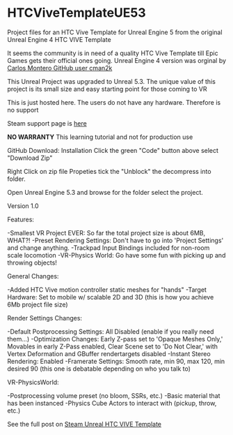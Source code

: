 # HTCViveTemplateUE53
Project files for an HTC Vive Template for Unreal Engine 5 from the original Unreal Engine 4
HTC VIVE Template 

It seems the community is in need of a quality HTC Vive Template till Epic Games gets their official ones going.
Unreal Engine 4 version was orginal by [Carlos Montero GitHub user cman2k](https://github.com/cman2k/HTCViveTemplate-UE4)

This Unreal Project was upgraded to Unreal 5.3. The unique value of this project is its small size and easy starting point for those coming to VR

This is just hosted here. The users do not have any hardware. Therefore is no support

Steam support page is [here](https://help.steampowered.com/en/)

**NO WARRANTY** This learning tutorial and not for production use

GitHub Download: 
Installation Click the green "Code" button above select "Download Zip"

Right Click on zip file Propeties tick the "Unblock" the decompress into folder. 

Open Unreal Engine 5.3 and browse for the folder select the project. 

Version 1.0

Features:

-Smallest VR Project EVER: So far the total project size is about 6MB, WHAT?!
-Preset Rendering Settings: Don't have to go into 'Project Settings' and change anything.
-Trackpad Input Bindings included for non-room scale locomotion
-VR-Physics World: Go have some fun with picking up and throwing objects!


General Changes:

-Added HTC Vive motion controller static meshes for "hands"
-Target Hardware: Set to mobile w/ scalable 2D and 3D (this is how you achieve 6Mb project file size)

Render Settings Changes:

-Default Postprocessing Settings: All Disabled (enable if you really need them...)
-Optimization Changes: Early Z-pass set to 'Opaque Meshes Only,' Movables in early Z-Pass enabled, Clear Scene set to 'Do Not Clear,' with Vertex Deformation and GBuffer rendertargets disabled
-Instant Stereo Rendering: Enabled
-Framerate Settings: Smooth rate, min 90, max 120, min desired 90 (this one is debatable depending on who you talk to)

VR-PhysicsWorld:

-Postprocessing volume preset (no bloom, SSRs, etc.)
-Basic material that has been instanced
-Physics Cube Actors to interact with (pickup, throw, etc.)


See the full post on [Steam Unreal HTC VIVE Template](https://steamcommunity.com/app/358720/discussions/0/357284767248753791/)

